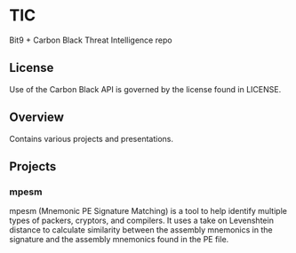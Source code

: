# TIC
 
Bit9 + Carbon Black Threat Intelligence repo

## License

Use of the Carbon Black API is governed by the license found in LICENSE.

## Overview

Contains various projects and presentations.

## Projects

### mpesm
mpesm (Mnemonic PE Signature Matching) is a tool to help identify multiple types of packers, cryptors, and compilers. It uses a take on Levenshtein distance to calculate similarity between the assembly mnemonics in the signature and the assembly mnemonics found in the PE file.
